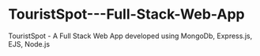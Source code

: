 # TouristSpot---Full-Stack-Web-App
TouristSpot - A Full Stack Web App developed using MongoDb, Express.js, EJS, Node.js
